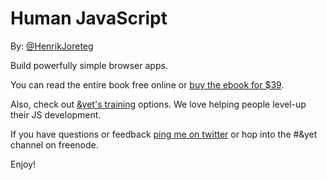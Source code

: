 # Human JavaScript

By: [@HenrikJoreteg](http://twitter.com/henrikjoreteg)

Build powerfully simple browser apps.

You can read the entire book free online or [buy the ebook for $39](https://gumroad.com/l/humanjs).

Also, check out [&yet's training](http://andyet.com/training) options. We love helping people level-up their JS development.

If you have questions or feedback [ping me on twitter](http://twitter.com/henrikjoreteg) or hop into the #&yet channel on freenode.

Enjoy!


